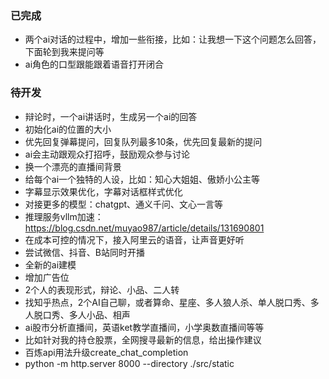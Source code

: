 ### 已完成

- 两个ai对话的过程中，增加一些衔接，比如：让我想一下这个问题怎么回答，下面轮到我来提问等
- ai角色的口型跟能跟着语音打开闭合

### 待开发

- 辩论时，一个ai讲话时，生成另一个ai的回答
- 初始化ai的位置的大小
- 优先回复弹幕提问，回复队列最多10条，优先回复最新的提问
- ai会主动跟观众打招呼，鼓励观众参与讨论
- 换一个漂亮的直播间背景
- 给每个ai一个独特的人设，比如：知心大姐姐、傲娇小公主等
- 字幕显示效果优化，字幕对话框样式优化
- 对接更多的模型：chatgpt、通义千问、文心一言等
- 推理服务vllm加速：https://blog.csdn.net/muyao987/article/details/131690801
- 在成本可控的情况下，接入阿里云的语音，让声音更好听
- 尝试微信、抖音、B站同时开播
- 全新的ai建模
- 增加广告位
- 2个人的表现形式，辩论、小品、二人转
- 找知乎热点，2个AI自己聊，或者算命、星座、多人狼人杀、单人脱口秀、多人脱口秀、多人小品、相声
- ai股市分析直播间，英语ket教学直播间，小学奥数直播间等等
- 比如针对我的持仓股票，全网搜寻最新的信息，给出操作建议
- 百炼api用法升级create_chat_completion
- python -m http.server 8000 --directory ./src/static
